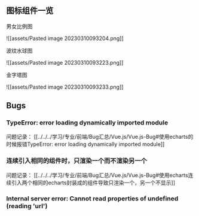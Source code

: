 ## 图标组件一览

男女比例图

![[assets/Pasted image 20230310093204.png]]

波纹水球图

![[assets/Pasted image 20230310093223.png]]

金字塔图

![[assets/Pasted image 20230310093233.png]]


## Bugs

### TypeError: error loading dynamically imported module

问题记录： [[../../../学习/专业/前端/Bug汇总/Vue.js/Vue.js-Bug#使用echarts的时候报错TypeError: error loading dynamically imported module]]


### 连续引入相同的组件时，只渲染一个而不渲染另一个

问题记录： [[../../../学习/专业/前端/Bug汇总/Vue.js/Vue.js-Bug#使用echarts连续引入两个相同的echarts封装成的组件导致只渲染一个，另一个不显示]]


### Internal server error: Cannot read properties of undefined (reading 'url')


